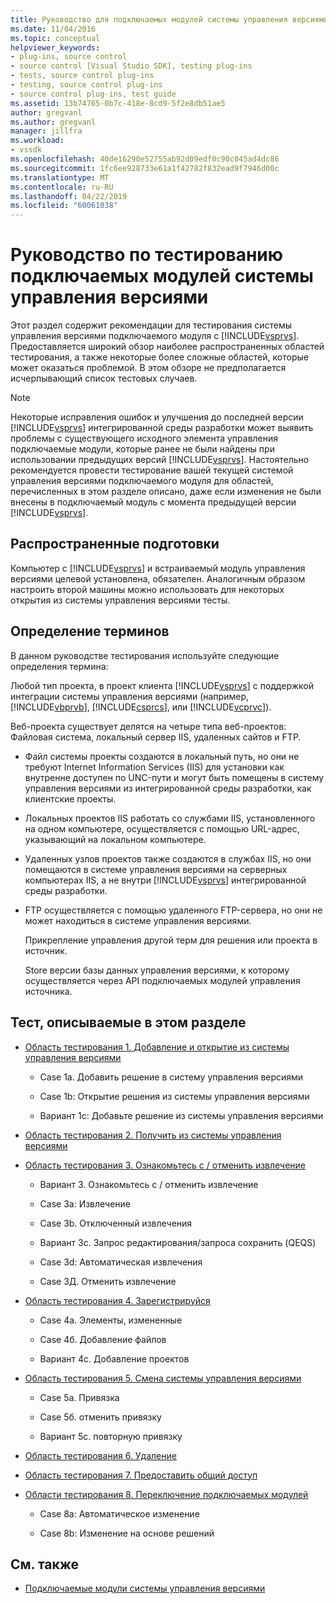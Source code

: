 ```yaml
---
title: Руководство для подключаемых модулей системы управления версиями тестирования | Документация Майкрософт
ms.date: 11/04/2016
ms.topic: conceptual
helpviewer_keywords:
- plug-ins, source control
- source control [Visual Studio SDK], testing plug-ins
- tests, source control plug-ins
- testing, source control plug-ins
- source control plug-ins, test guide
ms.assetid: 13b74765-0b7c-418e-8cd9-5f2e8db51ae5
author: gregvanl
ms.author: gregvanl
manager: jillfra
ms.workload:
- vssdk
ms.openlocfilehash: 40de16290e52755ab92d09edf0c90c045ad4dc86
ms.sourcegitcommit: 1fc6ee928733e61a1f42782f832ead9f7946d00c
ms.translationtype: MT
ms.contentlocale: ru-RU
ms.lasthandoff: 04/22/2019
ms.locfileid: "60061038"
---
```

# <a name="test-guide-for-source-control-plug-ins"></a>Руководство по тестированию подключаемых модулей системы управления версиями
Этот раздел содержит рекомендации для тестирования системы управления версиями подключаемого модуля с [!INCLUDE[vsprvs](../../code-quality/includes/vsprvs_md.md)]. Предоставляется широкий обзор наиболее распространенных областей тестирования, а также некоторые более сложные областей, которые может оказаться проблемой. В этом обзоре не предполагается исчерпывающий список тестовых случаев.

> [!NOTE]
>  Некоторые исправления ошибок и улучшения до последней версии [!INCLUDE[vsprvs](../../code-quality/includes/vsprvs_md.md)] интегрированной среды разработки может выявить проблемы с существующего исходного элемента управления подключаемые модули, которые ранее не были найдены при использовании предыдущих версий [!INCLUDE[vsprvs](../../code-quality/includes/vsprvs_md.md)]. Настоятельно рекомендуется провести тестирование вашей текущей системой управления версиями подключаемого модуля для областей, перечисленных в этом разделе описано, даже если изменения не были внесены в подключаемый модуль с момента предыдущей версии [!INCLUDE[vsprvs](../../code-quality/includes/vsprvs_md.md)].

## <a name="common-preparation"></a>Распространенные подготовки
 Компьютер с [!INCLUDE[vsprvs](../../code-quality/includes/vsprvs_md.md)] и встраиваемый модуль управления версиями целевой установлена, обязателен. Аналогичным образом настроить второй машины можно использовать для некоторых открытия из системы управления версиями тесты.

## <a name="definition-of-terms"></a>Определение терминов
 В данном руководстве тестирования используйте следующие определения термина:

 Любой тип проекта, в проект клиента [!INCLUDE[vsprvs](../../code-quality/includes/vsprvs_md.md)] с поддержкой интеграции системы управления версиями (например, [!INCLUDE[vbprvb](../../code-quality/includes/vbprvb_md.md)], [!INCLUDE[csprcs](../../data-tools/includes/csprcs_md.md)], или [!INCLUDE[vcprvc](../../code-quality/includes/vcprvc_md.md)]).

 Веб-проекта существует делятся на четыре типа веб-проектов: Файловая система, локальный сервер IIS, удаленных сайтов и FTP.

- Файл системы проекты создаются в локальный путь, но они не требуют Internet Information Services (IIS) для установки как внутренне доступен по UNC-пути и могут быть помещены в систему управления версиями из интегрированной среды разработки, как клиентские проекты.

- Локальных проектов IIS работать со службами IIS, установленного на одном компьютере, осуществляется с помощью URL-адрес, указывающий на локальном компьютере.

- Удаленных узлов проектов также создаются в службах IIS, но они помещаются в системе управления версиями на серверных компьютерах IIS, а не внутри [!INCLUDE[vsprvs](../../code-quality/includes/vsprvs_md.md)] интегрированной среды разработки.

- FTP осуществляется с помощью удаленного FTP-сервера, но они не может находиться в системе управления версиями.

  Прикрепление управления другой терм для решения или проекта в источник.

  Store версии базы данных управления версиями, к которому осуществляется через API подключаемых модулей управления источника.

## <a name="test-areas-covered-in-this-section"></a>Тест, описываемые в этом разделе

- [Область тестирования 1. Добавление и открытие из системы управления версиями](../../extensibility/internals/test-area-1-add-to-open-from-source-control.md)

    - Case 1a. Добавить решение в систему управления версиями

    - Case 1b: Открытие решения из системы управления версиями

    - Вариант 1c: Добавьте решение из системы управления версиями

- [Область тестирования 2. Получить из системы управления версиями](../../extensibility/internals/test-area-2-get-from-source-control.md)

- [Область тестирования 3. Ознакомьтесь с / отменить извлечение](../../extensibility/internals/test-area-3-check-out-undo-checkout.md)

    - Вариант 3. Ознакомьтесь с / отменить извлечение

    - Case 3a: Извлечение

    - Case 3b. Отключенный извлечения

    - Вариант 3c. Запрос редактирования/запроса сохранить (QEQS)

    - Case 3d: Автоматическая извлечения

    - Case 3Д. Отменить извлечение

- [Область тестирования 4. Зарегистрируйся](../../extensibility/internals/test-area-4-check-in.md)

    - Case 4а. Элементы, измененные

    - Case 4б. Добавление файлов

    - Вариант 4c. Добавление проектов

- [Область тестирования 5. Смена системы управления версиями](../../extensibility/internals/test-area-5-change-source-control.md)

    - Case 5а. Привязка

    - Case 5б. отменить привязку

    - Вариант 5c. повторную привязку

- [Область тестирования 6. Удаление](../../extensibility/internals/test-area-6-delete.md)

- [Область тестирования 7. Предоставить общий доступ](../../extensibility/internals/test-area-7-share.md)

- [Области тестирования 8. Переключение подключаемых модулей](../../extensibility/internals/test-area-8-plug-in-switching.md)

    - Case 8a: Автоматическое изменение

    - Case 8b: Изменение на основе решений

## <a name="see-also"></a>См. также
- [Подключаемые модули системы управления версиями](../../extensibility/source-control-plug-ins.md)